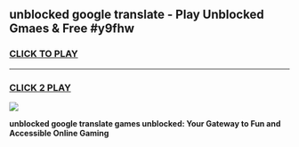 
## unblocked google translate - Play Unblocked Gmaes & Free #y9fhw
<h3>
<a href="https://news.freeplayer.one?title=unblocked_google_translate&ref=03M">CLICK TO PLAY</a></h3>
<hr>

<h3>
<a href="https://news.freeplayer.one?title=unblocked_google_translate&ref=03M">CLICK 2 PLAY</a>
  
</h3>

<a href="https://news.freeplayer.one?title=unblocked_google_translate&ref=03M"><img src="https://clearcache.store/games.png"></a>


**unblocked google translate games unblocked: Your Gateway to Fun and Accessible Online Gaming**
